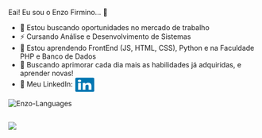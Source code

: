 Eai! Eu sou o Enzo Firmino... 🖖

- 🔭 Estou buscando oportunidades no mercado de trabalho
- ⚡ Cursando Análise e Desenvolvimento de Sistemas
- 🌱 Estou aprendendo FrontEnd (JS, HTML, CSS), Python e na Faculdade PHP e Banco de Dados
- 🎯 Buscando aprimorar cada dia mais as habilidades já adquiridas, e aprender novas!
- 👀 Meu LinkedIn: <a href="https://www.linkedin.com/in/enzo-firmino-149097256" target="_blank">
                        <img align="center" alt="Enzo-LinkedIn" height="30" width="40"                    
                        src="https://raw.githubusercontent.com/devicons/devicon/master/icons/linkedin/linkedin-original.svg">
                    </a>

<img alt="Enzo-Languages" src="https://skillicons.dev/icons?i=js,html,css,java,php,py">

##

<div>
  <img height="180em" src="https://github-readme-stats.vercel.app/api?username=FIRMINOenzo&count_private=true&show_icons=true&theme=dracula">
</div>

##
